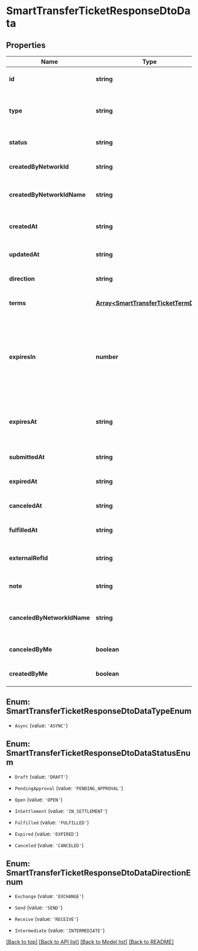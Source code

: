 # SmartTransferTicketResponseDtoData

## Properties

|Name | Type | Description | Notes|
|------------ | ------------- | ------------- | -------------|
|**id** | **string** | Unique id of Smart Transfer ticket | [default to undefined]|
|**type** | **string** | Kind of Smart Transfer. Can be either &#x60;ASYNC&#x60; or &#x60;ATOMIC&#x60; | [default to undefined]|
|**status** | **string** | Current status of Smart Transfer ticket | [default to undefined]|
|**createdByNetworkId** | **string** | ID of network profile that created ticket | [default to undefined]|
|**createdByNetworkIdName** | **string** | Name of network profile that created ticket | [default to undefined]|
|**createdAt** | **string** | Date and time at which the ticket is created. | [default to undefined]|
|**updatedAt** | **string** | Date and time of last ticket update. | [default to undefined]|
|**direction** | **string** | Direction of Smart Transfer. | [optional] [default to undefined]|
|**terms** | [**Array&lt;SmartTransferTicketTermDto&gt;**](SmartTransferTicketTermDto.md) | Ticket terms (legs) | [optional] [default to undefined]|
|**expiresIn** | **number** | Number of hours for expiration.This data is valid only it ticket not in DRAFT state and it will be used to calculate expiresAt value | [optional] [default to undefined]|
|**expiresAt** | **string** | Date and time at which the ticket will expire if no funding is performed. | [optional] [default to undefined]|
|**submittedAt** | **string** | Date and time when ticket is submitted. | [optional] [default to undefined]|
|**expiredAt** | **string** | Date and time when ticket is expired. | [optional] [default to undefined]|
|**canceledAt** | **string** | Date and time when ticket is canceled. | [optional] [default to undefined]|
|**fulfilledAt** | **string** | Date and time when ticket is fulfilled. | [optional] [default to undefined]|
|**externalRefId** | **string** | External Ref ID for Smart Transfer ticket. | [optional] [default to undefined]|
|**note** | **string** | Note | [optional] [default to undefined]|
|**canceledByNetworkIdName** | **string** | Name of network profile that canceled ticket | [optional] [default to undefined]|
|**canceledByMe** | **boolean** |  | [optional] [default to undefined]|
|**createdByMe** | **boolean** |  | [optional] [default to undefined]|


## Enum: SmartTransferTicketResponseDtoDataTypeEnum


* `Async` (value: `'ASYNC'`)



## Enum: SmartTransferTicketResponseDtoDataStatusEnum


* `Draft` (value: `'DRAFT'`)

* `PendingApproval` (value: `'PENDING_APPROVAL'`)

* `Open` (value: `'OPEN'`)

* `InSettlement` (value: `'IN_SETTLEMENT'`)

* `Fulfilled` (value: `'FULFILLED'`)

* `Expired` (value: `'EXPIRED'`)

* `Canceled` (value: `'CANCELED'`)



## Enum: SmartTransferTicketResponseDtoDataDirectionEnum


* `Exchange` (value: `'EXCHANGE'`)

* `Send` (value: `'SEND'`)

* `Receive` (value: `'RECEIVE'`)

* `Intermediate` (value: `'INTERMEDIATE'`)





[[Back to top]](#) [[Back to API list]](../../README.md#documentation-for-api-endpoints) [[Back to Model list]](../../README.md#documentation-for-models) [[Back to README]](../../README.md)
